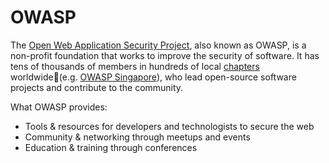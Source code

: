# OWASP

The [Open Web Application Security Project](https://owasp.org/), also known as OWASP, is a non-profit foundation that works to improve the security of software. It has tens of thousands of members in hundreds of local [chapters](https://owasp.org/chapters/) worldwide(e.g. [OWASP Singapore](https://owasp.org/www-chapter-singapore/)), who lead open-source software projects and contribute to the community.

What OWASP provides:

- Tools & resources for developers and technologists to secure the web
- Community & networking through meetups and events
- Education & training through conferences
